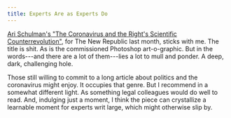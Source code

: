 ```yaml
---
title: Experts Are as Experts Do
---
```


[Ari Schulman's "The Coronavirus and the Right's Scientific Counterrevolution"](https://newrepublic.com/article/158058/coronavirus-conservative-experts-scientific-counterrevolution), for The New Republic last month, sticks with me.  The title is shit.  As is the commissioned Photoshop art-o-graphic.  But in the words---and there are a lot of them---lies a lot to mull and ponder.  A deep, dark, challenging hole.

Those still willing to commit to a long article about politics and the coronavirus might enjoy.  It occupies that genre.  But I recommend in a somewhat different light.  As something legal colleagues would do well to read.  And, indulging just a moment, I think the piece can crystallize a learnable moment for experts writ large, which might otherwise slip by.
